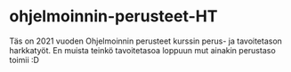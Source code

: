# ohjelmoinnin-perusteet-HT
Täs on 2021 vuoden Ohjelmoinnin perusteet kurssin perus- ja tavoitetason harkkatyöt. En muista teinkö tavoitetasoa loppuun mut ainakin perustaso toimii :D
